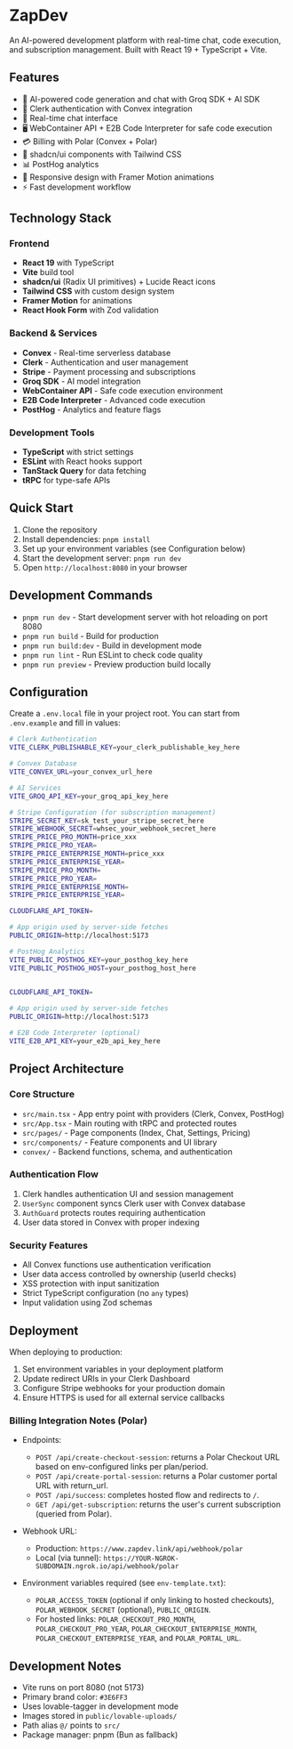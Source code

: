 # ZapDev

An AI-powered development platform with real-time chat, code execution, and subscription management. Built with React 19 + TypeScript + Vite.

## Features

- 🤖 AI-powered code generation and chat with Groq SDK + AI SDK
- 🔐 Clerk authentication with Convex integration
- 💬 Real-time chat interface
- 🖥️ WebContainer API + E2B Code Interpreter for safe code execution
- 💳 Billing with Polar (Convex + Polar)
- 🎨 shadcn/ui components with Tailwind CSS
- 📊 PostHog analytics
- 📱 Responsive design with Framer Motion animations
- ⚡ Fast development workflow

## Technology Stack

### Frontend
- **React 19** with TypeScript
- **Vite** build tool
- **shadcn/ui** (Radix UI primitives) + Lucide React icons
- **Tailwind CSS** with custom design system
- **Framer Motion** for animations
- **React Hook Form** with Zod validation

### Backend & Services
- **Convex** - Real-time serverless database
- **Clerk** - Authentication and user management
- **Stripe** - Payment processing and subscriptions
- **Groq SDK** - AI model integration
- **WebContainer API** - Safe code execution environment
- **E2B Code Interpreter** - Advanced code execution
- **PostHog** - Analytics and feature flags

### Development Tools
- **TypeScript** with strict settings
- **ESLint** with React hooks support
- **TanStack Query** for data fetching
- **tRPC** for type-safe APIs

## Quick Start

1. Clone the repository
2. Install dependencies: `pnpm install`
3. Set up your environment variables (see Configuration below)
4. Start the development server: `pnpm run dev`
5. Open `http://localhost:8080` in your browser

## Development Commands

- `pnpm run dev` - Start development server with hot reloading on port 8080
- `pnpm run build` - Build for production 
- `pnpm run build:dev` - Build in development mode
- `pnpm run lint` - Run ESLint to check code quality
- `pnpm run preview` - Preview production build locally

## Configuration

Create a `.env.local` file in your project root. You can start from `.env.example` and fill in values:

```bash
# Clerk Authentication
VITE_CLERK_PUBLISHABLE_KEY=your_clerk_publishable_key_here

# Convex Database
VITE_CONVEX_URL=your_convex_url_here

# AI Services
VITE_GROQ_API_KEY=your_groq_api_key_here

# Stripe Configuration (for subscription management)
STRIPE_SECRET_KEY=sk_test_your_stripe_secret_here
STRIPE_WEBHOOK_SECRET=whsec_your_webhook_secret_here
STRIPE_PRICE_PRO_MONTH=price_xxx
STRIPE_PRICE_PRO_YEAR=
STRIPE_PRICE_ENTERPRISE_MONTH=price_xxx
STRIPE_PRICE_ENTERPRISE_YEAR=
STRIPE_PRICE_PRO_MONTH=
STRIPE_PRICE_PRO_YEAR=
STRIPE_PRICE_ENTERPRISE_MONTH=
STRIPE_PRICE_ENTERPRISE_YEAR=

CLOUDFLARE_API_TOKEN=

# App origin used by server-side fetches
PUBLIC_ORIGIN=http://localhost:5173

# PostHog Analytics
VITE_PUBLIC_POSTHOG_KEY=your_posthog_key_here
VITE_PUBLIC_POSTHOG_HOST=your_posthog_host_here

 
CLOUDFLARE_API_TOKEN=

# App origin used by server-side fetches
PUBLIC_ORIGIN=http://localhost:5173

# E2B Code Interpreter (optional)
VITE_E2B_API_KEY=your_e2b_api_key_here
```

## Project Architecture

### Core Structure
- `src/main.tsx` - App entry point with providers (Clerk, Convex, PostHog)
- `src/App.tsx` - Main routing with tRPC and protected routes
- `src/pages/` - Page components (Index, Chat, Settings, Pricing)
- `src/components/` - Feature components and UI library
- `convex/` - Backend functions, schema, and authentication

### Authentication Flow
1. Clerk handles authentication UI and session management
2. `UserSync` component syncs Clerk user with Convex database
3. `AuthGuard` protects routes requiring authentication
4. User data stored in Convex with proper indexing

### Security Features
- All Convex functions use authentication verification
- User data access controlled by ownership (userId checks)
- XSS protection with input sanitization
- Strict TypeScript configuration (no `any` types)
- Input validation using Zod schemas

## Deployment

When deploying to production:

1. Set environment variables in your deployment platform
2. Update redirect URIs in your Clerk Dashboard
3. Configure Stripe webhooks for your production domain
4. Ensure HTTPS is used for all external service callbacks

### Billing Integration Notes (Polar)

- Endpoints:
   - `POST /api/create-checkout-session`: returns a Polar Checkout URL based on env-configured links per plan/period.
   - `POST /api/create-portal-session`: returns a Polar customer portal URL with return_url.
   - `POST /api/success`: completes hosted flow and redirects to `/`.
   - `GET /api/get-subscription`: returns the user's current subscription (queried from Polar).

- Webhook URL:
  - Production: `https://www.zapdev.link/api/webhook/polar`
  - Local (via tunnel): `https://YOUR-NGROK-SUBDOMAIN.ngrok.io/api/webhook/polar`

- Environment variables required (see `env-template.txt`):
  - `POLAR_ACCESS_TOKEN` (optional if only linking to hosted checkouts), `POLAR_WEBHOOK_SECRET` (optional), `PUBLIC_ORIGIN`.
  - For hosted links: `POLAR_CHECKOUT_PRO_MONTH`, `POLAR_CHECKOUT_PRO_YEAR`, `POLAR_CHECKOUT_ENTERPRISE_MONTH`, `POLAR_CHECKOUT_ENTERPRISE_YEAR`, and `POLAR_PORTAL_URL`.

## Development Notes

- Vite runs on port 8080 (not 5173)
- Primary brand color: `#3E6FF3`
- Uses lovable-tagger in development mode
- Images stored in `public/lovable-uploads/`
- Path alias `@/` points to `src/`
- Package manager: pnpm (Bun as fallback)

